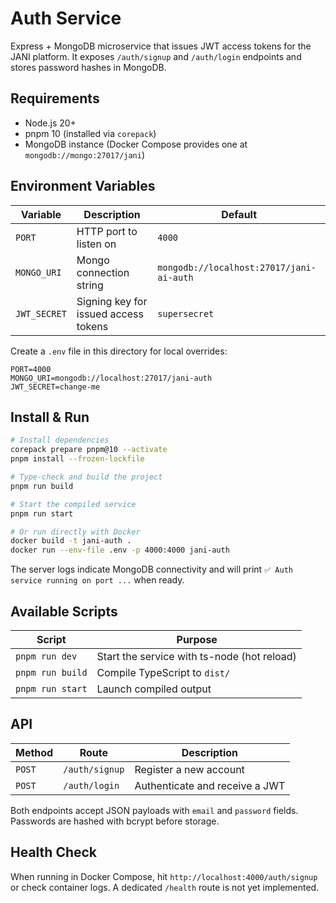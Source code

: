 # Auth Service

Express + MongoDB microservice that issues JWT access tokens for the JANI platform. It exposes `/auth/signup` and `/auth/login` endpoints and stores password hashes in MongoDB.

## Requirements

- Node.js 20+
- pnpm 10 (installed via `corepack`)
- MongoDB instance (Docker Compose provides one at `mongodb://mongo:27017/jani`)

## Environment Variables

| Variable    | Description                                  | Default                                  |
|-------------|----------------------------------------------|------------------------------------------|
| `PORT`      | HTTP port to listen on                       | `4000`                                   |
| `MONGO_URI` | Mongo connection string                      | `mongodb://localhost:27017/jani-ai-auth` |
| `JWT_SECRET`| Signing key for issued access tokens         | `supersecret`                            |

Create a `.env` file in this directory for local overrides:

```dotenv
PORT=4000
MONGO_URI=mongodb://localhost:27017/jani-auth
JWT_SECRET=change-me
```

## Install & Run

```bash
# Install dependencies
corepack prepare pnpm@10 --activate
pnpm install --frozen-lockfile

# Type-check and build the project
pnpm run build

# Start the compiled service
pnpm run start

# Or run directly with Docker
docker build -t jani-auth .
docker run --env-file .env -p 4000:4000 jani-auth
```

The server logs indicate MongoDB connectivity and will print `✅ Auth service running on port ...` when ready.

## Available Scripts

| Script          | Purpose                       |
|-----------------|-------------------------------|
| `pnpm run dev`  | Start the service with ts-node (hot reload) |
| `pnpm run build`| Compile TypeScript to `dist/` |
| `pnpm run start`| Launch compiled output        |

## API

| Method | Route          | Description                    |
|--------|----------------|--------------------------------|
| `POST` | `/auth/signup` | Register a new account         |
| `POST` | `/auth/login`  | Authenticate and receive a JWT |

Both endpoints accept JSON payloads with `email` and `password` fields. Passwords are hashed with bcrypt before storage.

## Health Check

When running in Docker Compose, hit `http://localhost:4000/auth/signup` or check container logs. A dedicated `/health` route is not yet implemented.
